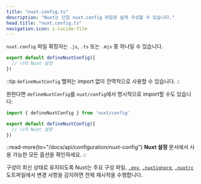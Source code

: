 ```yaml
---
title: "nuxt.config.ts"
description: "Nuxt는 단일 nuxt.config 파일로 쉽게 구성할 수 있습니다."
head.title: "nuxt.config.ts"
navigation.icon: i-lucide-file
---
```


`nuxt.config` 파일 확장자는 `.js`, `.ts` 또는 `.mjs` 중 하나일 수 있습니다.

```ts twoslash [nuxt.config.ts]
export default defineNuxtConfig({
  // 나의 Nuxt 설정
})
```

::tip
`defineNuxtConfig` 헬퍼는 import 없이 전역적으로 사용할 수 있습니다.
::

원한다면 `defineNuxtConfig`를 `nuxt/config`에서 명시적으로 import할 수도 있습니다:

```ts twoslash [nuxt.config.ts]
import { defineNuxtConfig } from 'nuxt/config'

export default defineNuxtConfig({
  // 나의 Nuxt 설정
})
```

::read-more{to="/docs/api/configuration/nuxt-config"}
**Nuxt 설정** 문서에서 사용 가능한 모든 옵션을 확인하세요.
::

구성이 최신 상태로 유지되도록 Nuxt는 주요 구성 파일, [`.env`](/docs/guide/directory-structure/env), [`.nuxtignore`](/docs/guide/directory-structure/nuxtignore), [`.nuxtrc`](/docs/guide/directory-structure/nuxtrc) 도트파일에서 변경 사항을 감지하면 전체 재시작을 수행합니다.
